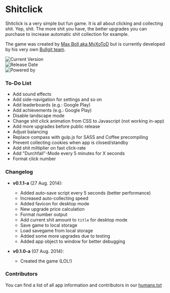 # Shitclick

Shitclick is a very simple but fun game. It is all about clicking and collecting shit. Yep, shit. The more shit you have, the better upgrades you can purchase to increase automatic shit collection for example.

The game was created by [Max Boll aka MyXoToD](http://myxotod.com) but is currently developed by his very own [Bullgit team](http://bullg.it).

![Current Version](http://img.shields.io/badge/Version-v0.1.1--a-red.svg)<br />
![Release Date](http://img.shields.io/badge/Release%20Date-TBA-red.svg)<br />
![Powered by](http://img.shields.io/badge/Powered%20by-Bullg.it-blue.svg)


### To-Do List

- Add sound effects
- Add side-navigation for settings and so on
- Add leaderboards (e.g.: Google Play)
- Add achievements (e.g.: Google Play)
- Disable landscape mode
- Change shit click animation from CSS to Javascript (not working in-app)
- Add more upgrades before public release
- Adjust balancing
- Replace compass with gulp.js for SASS and Coffee precompiling
- Prevent collecting cookies when app is closed/standby
- Add shit miltiplier on fast click-rate
- Add "Durchfall"-Mode every 5 minutes for X seconds
- Format click number

### Changelog

- **v0.1.1-a** (27 Aug. 2014):
  - Added auto-save script every 5 seconds (better performance)
  - Increased auto-collecting speed
  - Added favicon for desktop mode
  - New upgrade price calculation
  - Format number output
  - Add current shit amount to `title` for desktop mode
  - Save game to local storage
  - Load savegame from local storage
  - Added some more upgrades due to testing
  - Added app object to window for better debugging

- **v0.1.0-a** (07 Aug. 2014):
  - Created the game (LOL!)

### Contributors

You can find a list of all app information and contributors in our [humans.txt](humans.txt)